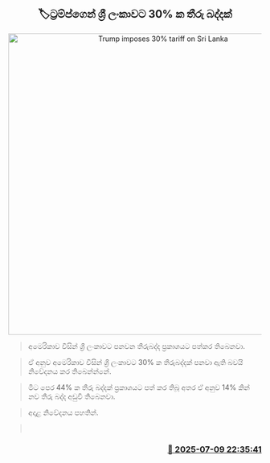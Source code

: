 <p align='center'><b><h2 align='center' title='Trump imposes 30% tariff on Sri Lanka'>🏷ට්‍රම්ප්ගෙන් ශ්‍රී ලංකාවට 30% ක තීරු බද්දක්</h2></b></p>
<p align='center'><img src='https://helakuru.sgp1.cdn.digitaloceanspaces.com/esana/images/lib/donald-trump-2025.jpg' width='600' alt='Trump imposes 30% tariff on Sri Lanka'></p>

> අමෙරිකාව විසින් ශ්‍රී ලංකාවට පනවන තීරුබද්ද ප්‍රකාශයට පත්කර තිබෙනවා.

> ඒ අනුව අමෙරිකාව විසින් ශ්‍රී ලංකාවට 30% ක තීරුබද්දක් පනවා ඇති බවයි නිවේදනය කර තිබෙන්න්නේ.

> මීට පෙර 44% ක තීරු බද්දක් ප්‍රකාශයට පත් කර තිබූ අතර ඒ අනුව 14% කින් නව තීරු බද්ද අඩුවී තිබෙනවා.

> අදාළ නිවේදනය පහතින්. 

>  



<h3 align='right'><a href='https://www.helakuru.lk/esana/p/111747/'>📅 2025-07-09 22:35:41</a></h3>
